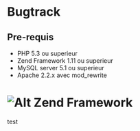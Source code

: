  Bugtrack
=====

Pre-requis
----------
* PHP 5.3 ou superieur
* Zend Framework 1.11 ou superieur
* MySQL server 5.1 ou superieur
* Apache 2.2.x avec mod_rewrite

![Alt Zend Framework](http://draworld.wifeo.com/images/fark_chuck_norris_dog.jpg)
=======
test
